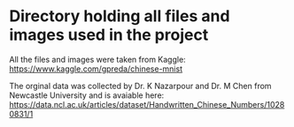 # Directory holding all files and images used in the project

All the files and images were taken from Kaggle: https://www.kaggle.com/gpreda/chinese-mnist

The orginal data was collected by Dr. K Nazarpour and Dr. M Chen from Newcastle University and is avaiable here: https://data.ncl.ac.uk/articles/dataset/Handwritten_Chinese_Numbers/10280831/1
